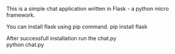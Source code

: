 This is a simple chat application written in Flask - a python micro framework.

You can install flask using pip command.
  pip install flask
  
After successfull installation run the chat.py  
  python chat.py  
